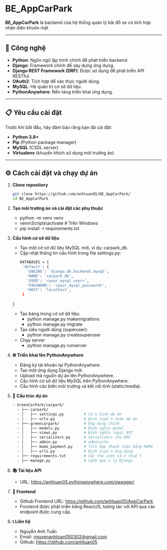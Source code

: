 # BE_AppCarPark

**BE_AppCarPark** là backend của hệ thống quản lý bãi đỗ xe có tích hợp nhận diện khuôn mặt

---

## 🚀 **Công nghệ**

- **Python**: Ngôn ngữ lập trình chính để phát triển backend.
- **Django**: Framework chính để xây dựng ứng dụng.
- **Django REST Framework (DRF)**: Được sử dụng để phát triển API RESTful.
- **OAuth2**: Tích hợp để xác thực người dùng.
- **MySQL**: Hệ quản trị cơ sở dữ liệu.
- **PythonAnywhere**: Nền tảng triển khai ứng dụng.

---

## 📋 **Yêu cầu cài đặt**

Trước khi bắt đầu, hãy đảm bảo rằng bạn đã cài đặt:

- **Python 3.8+**
- **Pip** (Python package manager)
- **MySQL** (CSDL server)
- **Virtualenv** (khuyến khích sử dụng môi trường ảo)

---

## ⚙️ **Cách cài đặt và chạy dự án**

1. **Clone repository**

   ```bash
   git clone https://github.com/anhtuan05/BE_AppCarPark/
   cd BE_AppCarPark
   
2. **Tạo môi trường ảo và cài đặt các phụ thuộc**
    - python -m venv venv
    - venv\Scripts\activate           # Trên Windows
    - pip install -r requirements.txt
   
3. **Cấu hình cơ sở dữ liệu**
   - Tạo một cơ sở dữ liệu MySQL mới, ví dụ: carpark_db.
   - Cập nhật thông tin cấu hình trong file settings.py:
     ```bash
     DATABASES = {
      'default': {
        'ENGINE': 'django.db.backends.mysql',
        'NAME': 'carpark_db',
        'USER': '<your_mysql_user>',
        'PASSWORD': '<your_mysql_password>',
        'HOST': 'localhost',
      }
    }
   
   - Tạo bảng trong cơ sở dữ liệu:
       - python manage.py makemigrations
       - python manage.py migrate
   - Tạo siêu người dùng (superuser):
       - python manage.py createsuperuser
   - Chạy server
       - python manage.py runserver

4. **🌐 Triển khai lên PythonAnywhere**
    - Đăng ký tài khoản tại PythonAnywhere.
    - Tạo một ứng dụng Django mới.
    - Upload mã nguồn dự án lên PythonAnywhere.
    - Cấu hình cơ sở dữ liệu MySQL trên PythonAnywhere.
    - Cấu hình các biến môi trường và kết nối tĩnh (static/media).

5. **📂 Cấu trúc dự án**
   ```bash
   - GreenCarPark/carpark/
     - ├── carpark/
     - │   ├── settings.py         # Cấu hình dự án
     - │   ├── urls.py             # Định tuyến toàn dự án
     - ├── greencarpark/           # Ứng dụng chính
     - │   ├── models.py           # Định nghĩa model
     - │   ├── views.py            # Định nghĩa logic API
     - │   ├── serializers.py      # Serializers cho DRF
     - │   ├── admin.py            # adminsite
     - │   ├── momo_payment.py     # Tích hợp thanh toán bằng MoMo
     - │   ├── urls.py             # Định tuyến ứng dụng
     - ├── requirements.txt        # Các thư viện cần thiết
     - ├── manage.py               # Lệnh quản lý Django

6. **📚 Tài liệu API**
   - URL: https://anhtuan05.pythonanywhere.com/swagger/
   
7. **🎨 Frontend**
   - Github Frontend URL: https://github.com/anhtuan05/AppCarPark
   - Frontend được phát triển bằng ReactJS, tương tác với API qua các endpoint được cung cấp.
    
8. **📞 Liên hệ**
   - Nguyễn Anh Tuấn
   - Email: nguyenanhtuan050302@gmail.com
   - Github: https://github.com/anhtuan05

